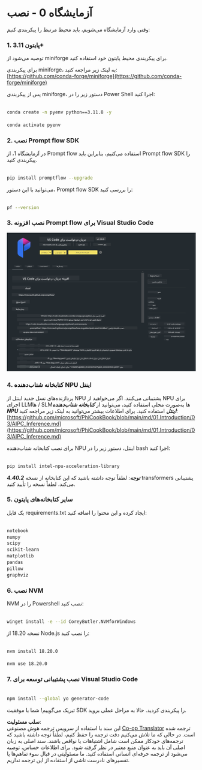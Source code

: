 <!--
CO_OP_TRANSLATOR_METADATA:
{
  "original_hash": "a4ef39027902e82f2c33d568d2a2259a",
  "translation_date": "2025-03-27T11:51:13+00:00",
  "source_file": "md\\02.Application\\02.Code\\Phi3\\VSCodeExt\\HOL\\AIPC\\01.Installations.md",
  "language_code": "fa"
}
-->
# **آزمایشگاه 0 - نصب**

وقتی وارد آزمایشگاه می‌شویم، باید محیط مرتبط را پیکربندی کنیم:

### **1. پایتون 3.11+**

توصیه می‌شود از miniforge برای پیکربندی محیط پایتون خود استفاده کنید.

برای پیکربندی miniforge، به لینک زیر مراجعه کنید:  
[https://github.com/conda-forge/miniforge](https://github.com/conda-forge/miniforge)

پس از پیکربندی miniforge، دستور زیر را در Power Shell اجرا کنید:

```bash

conda create -n pyenv python==3.11.8 -y

conda activate pyenv

```

### **2. نصب Prompt flow SDK**

در آزمایشگاه 1، از Prompt flow استفاده می‌کنیم، بنابراین باید Prompt flow SDK را پیکربندی کنید.

```bash

pip install promptflow --upgrade

```

می‌توانید با این دستور، Prompt flow SDK را بررسی کنید:

```bash

pf --version

```

### **3. نصب افزونه Prompt flow برای Visual Studio Code**

![pf](../../../../../../../../../translated_images/pf_ext.fa065f22e1ee3e67157662d8be5241f346ddd83744045e3406d92b570e8d8b36.fa.png)

### **4. کتابخانه شتاب‌دهنده NPU اینتل**

پردازنده‌های نسل جدید اینتل از NPU پشتیبانی می‌کنند. اگر می‌خواهید از NPU برای اجرای LLMها / SLMها به‌صورت محلی استفاده کنید، می‌توانید از ***کتابخانه شتاب‌دهنده NPU اینتل*** استفاده کنید. برای اطلاعات بیشتر می‌توانید به لینک زیر مراجعه کنید:  
[https://github.com/microsoft/PhiCookBook/blob/main/md/01.Introduction/03/AIPC_Inference.md](https://github.com/microsoft/PhiCookBook/blob/main/md/01.Introduction/03/AIPC_Inference.md)

برای نصب کتابخانه شتاب‌دهنده NPU اینتل، دستور زیر را در bash اجرا کنید:

```bash

pip install intel-npu-acceleration-library

```

***توجه***: لطفاً توجه داشته باشید که این کتابخانه از نسخه ***4.40.2*** transformers پشتیبانی می‌کند، لطفاً نسخه را تأیید کنید.

### **5. سایر کتابخانه‌های پایتون**

یک فایل requirements.txt ایجاد کرده و این محتوا را اضافه کنید:

```txt

notebook
numpy 
scipy 
scikit-learn 
matplotlib 
pandas 
pillow 
graphviz

```

### **6. نصب NVM**

NVM را در Powershell نصب کنید:

```bash

winget install -e --id CoreyButler.NVMforWindows

```

نسخه 18.20 از Node.js را نصب کنید:

```bash

nvm install 18.20.0

nvm use 18.20.0

```

### **7. نصب پشتیبانی توسعه برای Visual Studio Code**

```bash

npm install --global yo generator-code

```

تبریک می‌گوییم! شما با موفقیت SDK را پیکربندی کردید. حالا به مراحل عملی بروید.

**سلب مسئولیت**:  
این سند با استفاده از سرویس ترجمه هوش مصنوعی [Co-op Translator](https://github.com/Azure/co-op-translator) ترجمه شده است. در حالی که ما تلاش می‌کنیم دقت ترجمه را حفظ کنیم، لطفاً توجه داشته باشید که ترجمه‌های خودکار ممکن است شامل اشتباهات یا نواقص باشند. سند اصلی به زبان اصلی آن باید به عنوان منبع معتبر در نظر گرفته شود. برای اطلاعات حساس، توصیه می‌شود از ترجمه حرفه‌ای انسانی استفاده کنید. ما مسئولیتی در قبال سوء تفاهم‌ها یا تفسیرهای نادرست ناشی از استفاده از این ترجمه نداریم.